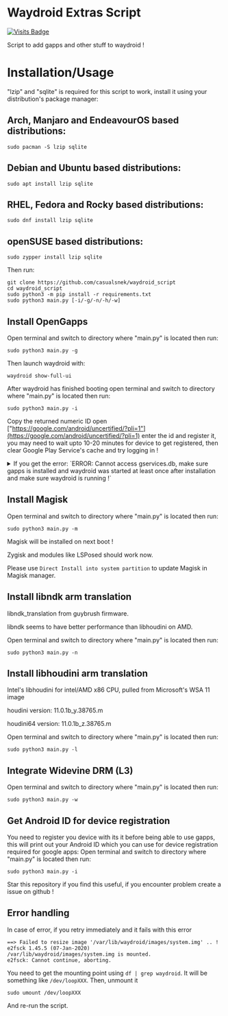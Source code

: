 # Waydroid Extras Script

[![Visits Badge](https://badges.pufler.dev/visits/casualsnek/waydroid_script)](https://github.com/casualsnek)

Script to add gapps and other stuff to waydroid !

# Installation/Usage
"lzip" and "sqlite" is required for this script to work, install it using your distribution's package manager:
## Arch, Manjaro and EndeavourOS based distributions:
	sudo pacman -S lzip sqlite
## Debian and Ubuntu based distributions:
	sudo apt install lzip sqlite  
## RHEL, Fedora and Rocky based distributions:
	sudo dnf install lzip sqlite
## openSUSE based distributions:
	sudo zypper install lzip sqlite
Then run:
	
    git clone https://github.com/casualsnek/waydroid_script
    cd waydroid_script
    sudo python3 -m pip install -r requirements.txt
    sudo python3 main.py [-i/-g/-n/-h/-w]

## Install OpenGapps

Open terminal and switch to directory where "main.py" is located then run:

    sudo python3 main.py -g

Then launch waydroid with:

    waydroid show-full-ui
After waydroid has finished booting open terminal and switch to directory where "main.py" is located then run:

    sudo python3 main.py -i
Copy the returned numeric ID open ["https://google.com/android/uncertified/?pli=1"](https://google.com/android/uncertified/?pli=1) enter the id and register it, you may need to wait upto 10-20 minutes for device to get registered, then clear Google Play Service's cache and try logging in !

<details>
  <summary>If you get the error: `ERROR: Cannot access gservices.db, make sure gapps is installed and waydroid was started at least once after installation and make sure waydroid is running !`</summary>

  1. run `sudo waydroid shell`
  2. inside the waydroid shell run ```ANDROID_RUNTIME_ROOT=/apex/com.android.runtime ANDROID_DATA=/data ANDROID_TZDATA_ROOT=/apex/com.android.tzdata ANDROID_I18N_ROOT=/apex/com.android.i18n sqlite3 /data/data/com.google.android.gsf/databases/gservices.db "select * from main where name = \"android_id\";"``` to get the numeric ID as explained here: https://github.com/casualsnek/waydroid_script/issues/72
</details>

## Install Magisk

Open terminal and switch to directory where "main.py" is located then run:

    sudo python3 main.py -m

Magisk will be installed on next boot ! 

Zygisk and modules like LSPosed should work now.

Please use `Direct Install into system partition` to update Magisk in Magisk manager.

## Install libndk arm translation 

libndk_translation from guybrush firmware. 

libndk seems to have better performance than libhoudini on AMD.

Open terminal and switch to directory where "main.py" is located then run:

    sudo python3 main.py -n

## Install libhoudini arm translation

Intel's libhoudini for intel/AMD x86 CPU, pulled from Microsoft's WSA 11 image

houdini version: 11.0.1b_y.38765.m

houdini64 version: 11.0.1b_z.38765.m

Open terminal and switch to directory where "main.py" is located then run:

    sudo python3 main.py -l

## Integrate Widevine DRM (L3)

Open terminal and switch to directory where "main.py" is located then run:
    
    sudo python3 main.py -w
    


## Get Android ID for device registration

You need to register you device with its it before being able to use gapps, this will print out your Android ID which you can use for device registration required for google apps:
Open terminal and switch to directory where "main.py" is located then run:

    sudo python3 main.py -i

Star this repository if you find this useful, if you encounter problem create a issue on github !

## Error handling  

In case of error, if you retry immediately and it fails with this error 
```
==> Failed to resize image '/var/lib/waydroid/images/system.img' .. !  e2fsck 1.45.5 (07-Jan-2020)
/var/lib/waydroid/images/system.img is mounted.
e2fsck: Cannot continue, aborting.
```
You need to get the mounting point using `df | grep waydroid`. It will be something like `/dev/loopXXX`. Then, unmount it
```
sudo umount /dev/loopXXX
```
And re-run the script.
